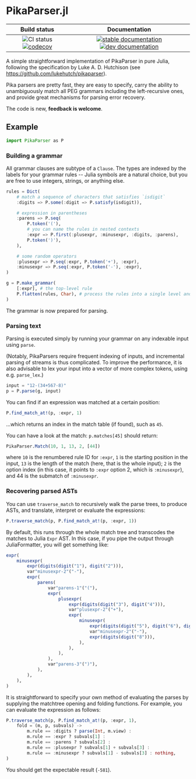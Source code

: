 
# PikaParser.jl

| Build status | Documentation |
|:---:|:---:|
| ![CI status](https://github.com/LCSB-BioCore/PikaParser.jl/workflows/CI/badge.svg?branch=master) [![codecov](https://codecov.io/gh/LCSB-BioCore/PikaParser.jl/branch/master/graph/badge.svg?token=A2ui7exGIH)](https://codecov.io/gh/LCSB-BioCore/PikaParser.jl) | [![stable documentation](https://img.shields.io/badge/docs-stable-blue)](https://lcsb-biocore.github.io/PikaParser.jl/stable) [![dev documentation](https://img.shields.io/badge/docs-dev-cyan)](https://lcsb-biocore.github.io/PikaParser.jl/dev) |

A simple straightforward implementation of PikaParser in pure Julia, following
the specification by Luke A. D. Hutchison (see
https://github.com/lukehutch/pikaparser).

Pika parsers are pretty fast, they are easy to specify, carry the ability to
unambiguously match all PEG grammars including the left-recursive ones, and
provide great mechanisms for parsing error recovery.

The code is new, **feedback is welcome**.

## Example

```julia
import PikaParser as P
```

### Building a grammar

All grammar clauses are subtype of a `Clause`. The types are indexed by the
labels for your grammar rules -- Julia symbols are a natural choice, but you
are free to use integers, strings, or anything else.

```julia
rules = Dict(
    # match a sequence of characters that satisfies `isdigit`
    :digits => P.some(:digit => P.satisfy(isdigit)),

    # expression in parentheses
    :parens => P.seq(
        P.token('('),
        # you can name the rules in nested contexts
        :expr => P.first(:plusexpr, :minusexpr, :digits, :parens),
        P.token(')'),
    ),

    # some random operators
    :plusexpr => P.seq(:expr, P.token('+'), :expr),
    :minusexpr => P.seq(:expr, P.token('-'), :expr),
)

g = P.make_grammar(
    [:expr], # the top-level rule
    P.flatten(rules, Char), # process the rules into a single level and specialize them for crunching Chars
)
```

The grammar is now prepared for parsing.

### Parsing text

Parsing is executed simply by running your grammar on any indexable input using
`parse`.

(Notably, PikaParsers require frequent indexing of inputs, and incremental
parsing of streams is thus complicated. To improve the performance, it is also
advisable to lex your input into a vector of more complex tokens, using e.g.
`parse_lex`.)

```julia
input = "12-(34+567-8)"
p = P.parse(g, input)
```

You can find if an expression was matched at a certain position:
```julia
P.find_match_at!(p, :expr, 1)
```
...which returns an index in the match table (if found), such as `45`.

You can have a look at the match: `p.matches[45]` should return:
```julia
PikaParser.Match(10, 1, 13, 2, [44])
```
where `10` is the renumbered rule ID for `:expr`, `1` is the starting position
in the input, `13` is the length of the match (here, that is the whole input);
`2` is the option index (in this case, it points to `:expr` option 2, which is
`:minusexpr`), and 44 is the submatch of `:minusexpr`.

### Recovering parsed ASTs

You can use `traverse_match` to recursively walk the parse trees, to produce
ASTs, and translate, interpret or evaluate the expressions:
```julia
P.traverse_match(p, P.find_match_at!(p, :expr, 1))
```
By default, this runs through the whole match tree and transcodes the matches
to Julia `Expr` AST. In this case, if you pipe the output through
JuliaFormatter, you will get something like:
```julia
expr(
    minusexpr(
        expr(digits(digit("1"), digit("2"))),
        var"minusexpr-2"("-"),
        expr(
            parens(
                var"parens-1"("("),
                expr(
                    plusexpr(
                        expr(digits(digit("3"), digit("4"))),
                        var"plusexpr-2"("+"),
                        expr(
                            minusexpr(
                                expr(digits(digit("5"), digit("6"), digit("7"))),
                                var"minusexpr-2"("-"),
                                expr(digits(digit("8"))),
                            ),
                        ),
                    ),
                ),
                var"parens-3"(")"),
            ),
        ),
    ),
)
```

It is straightforward to specify your own method of evaluating the parses by
supplying the matchtree opening and folding functions. For example, you can
evaluate the expression as follows:
```julia
P.traverse_match(p, P.find_match_at!(p, :expr, 1),
    fold = (m, p, subvals) ->
        m.rule == :digits ? parse(Int, m.view) :
        m.rule == :expr ? subvals[1] :
        m.rule == :parens ? subvals[2] :
        m.rule == :plusexpr ? subvals[1] + subvals[3] :
        m.rule == :minusexpr ? subvals[1] - subvals[3] : nothing,
)
```

You should get the expectable result (`-581`).
